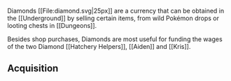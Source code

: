 Diamonds [[File:diamond.svg|25px]] are a currency that can be obtained in the [[Underground]] by selling certain items, from wild Pokémon drops or looting chests in [[Dungeons]].

Besides shop purchases, Diamonds are most useful for funding the wages of the two Diamond [[Hatchery Helpers]], [[Aiden]] and [[Kris]].

## Acquisition

